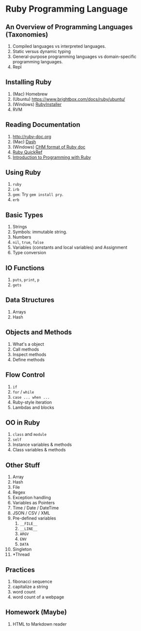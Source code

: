 # Ruby Programming Language

## An Overview of Programming Languages (Taxonomies)

1. Compiled languages vs interpreted languages.
2. Static versus dynamic typing
3. General-purpose programming languages vs domain-specific programming languages.
4. Repl

## Installing Ruby

1. (Mac) Homebrew
2. (Ubuntu) https://www.brightbox.com/docs/ruby/ubuntu/
3. (Windows) [RubyInstaller](http://rubyinstaller.org/)
4. RVM

## Reading Documentation

1. http://ruby-doc.org
2. (Mac) [Dash](http://kapeli.com/dash)
3. (Windows) [CHM format of Ruby doc](http://rubyinstaller.org/downloads/)
4. [Ruby QuickRef](http://www.zenspider.com/Languages/Ruby/QuickRef.html)
5. [Introduction to Programming with Ruby](http://www.gotealeaf.com/books/ruby)

## Using Ruby

1. `ruby`
2. `irb`
3. `gem`: Try `gem install pry`.
4. `erb`

## Basic Types

1. Strings
2. Symbols: immutable string.
3. Numbers
4. `nil`, `true`, `false`
5. Variables (constants and local variables) and Assignment
5. Type conversion

## IO Functions

1. `puts`, `print`, `p`
2. `gets`

## Data Structures

1. Arrays
2. Hash

## Objects and Methods

1. What's a object
2. Call methods
3. Inspect methods
4. Define methods

## Flow Control

1. `if`
2. `for` / `while`
3. `case ... when ...`
4. Ruby-style iteration
5. Lambdas and blocks

## OO in Ruby

1. `class` and `module`
2. `self`
3. Instance variables & methods
4. Class variables & methods

## Other Stuff

1. Array
2. Hash
3. File
4. Regex
5. Exception handling
6. Variables as Pointers
7. Time / Date / DateTime
8. JSON / CSV / XML
9. Pre-defined variables
	1. `__FILE__`
	2. `__LINE__`
	3. `ARGV`
	4. `ENV`
	5. `DATA`
10. Singleton
11. *Thread

## Practices

1. fibonacci sequence
2. capitalize a string
3. word count
4. word count of a webpage

## Homework (Maybe)

1. HTML to Markdown reader


